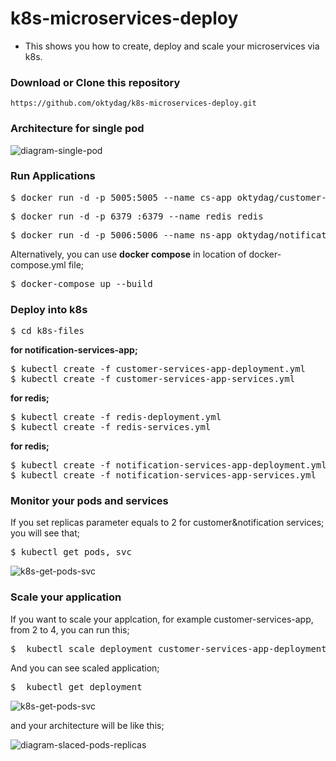 # k8s-microservices-deploy

- This shows you how to create, deploy and scale your microservices via k8s.

###  Download or Clone this repository

```
https://github.com/oktydag/k8s-microservices-deploy.git
```
### Architecture for single pod

![diagram-single-pod](https://raw.githubusercontent.com/oktydag/k8s-microservices-deploy/master/contents/diagram-single-pod.PNG)


### Run Applications

<pre>$ docker run -d -p 5005:5005 --name cs-app oktydag/customer-services-app:1.0
</pre>

<pre>$ docker run -d -p 6379 :6379 --name redis redis
</pre>

<pre>$ docker run -d -p 5006:5006 --name ns-app oktydag/notification-services-app:1.0
</pre>

Alternatively, you can use **docker compose** in location of docker-compose.yml file;
<pre>$ docker-compose up --build
</pre>

### Deploy into k8s
<pre>$ cd k8s-files
</pre>

**for notification-services-app;**

<pre>$ kubectl create -f customer-services-app-deployment.yml
$ kubectl create -f customer-services-app-services.yml
</pre>

**for redis;**

<pre>$ kubectl create -f redis-deployment.yml
$ kubectl create -f redis-services.yml
</pre>

**for redis;**

<pre>$ kubectl create -f notification-services-app-deployment.yml
$ kubectl create -f notification-services-app-services.yml
</pre>


### Monitor your pods and services

If you set replicas parameter equals to 2 for customer&notification services; you will see that; 

<pre>$ kubectl get pods, svc
</pre>

![k8s-get-pods-svc](https://raw.githubusercontent.com/oktydag/k8s-microservices-deploy/master/contents/k8s-get-pods-svc.PNG)

### Scale your application

If you want to scale your applcation, for example customer-services-app, from 2 to 4, you can run this;

<pre>$  kubectl scale deployment customer-services-app-deployment --replicas=4
</pre>

And you can see scaled application;
<pre>$  kubectl get deployment
</pre>

![k8s-get-pods-svc](https://raw.githubusercontent.com/oktydag/k8s-microservices-deploy/master/contents/k8s-get-scaled-deployment-list.PNG)

and your architecture will be like this;

![diagram-slaced-pods-replicas](https://raw.githubusercontent.com/oktydag/k8s-microservices-deploy/master/contents/diagram-slaced-pods-replicas.PNG)

